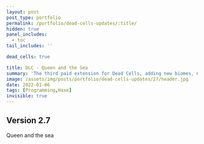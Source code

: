 ```yaml
---
layout: post
post_type: portfolio
permalink: /portfolio/dead-cells-updates/:title/
hidden: true
panel_includes:
  - toc
tail_includes: ''

dead_cells: true

title: DLC - Queen and the Sea
summary: 'The third paid extension for Dead Cells, adding new biomes, new weapons, new enemies, and new bosses.'
image: /assets/img/posts/portfolio/dead-cells-updates/27/header.jpg
date: 2022-01-06
tags: [Programming,Haxe]
invisible: true
---
```


## Version 2.7

Queen and the sea